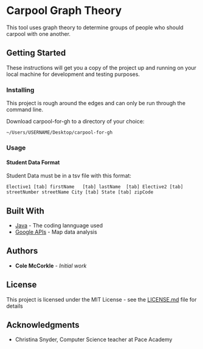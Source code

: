 # Carpool Graph Theory

This tool uses graph theory to determine groups of people who should carpool with one another. 

## Getting Started

These instructions will get you a copy of the project up and running on your local machine for development and testing purposes.

### Installing

This project is rough around the edges and can only be run through the command line.

Download carpool-for-gh to a directory of your choice:

```
~/Users/USERNAME/Desktop/carpool-for-gh
```

### Usage

#### Student Data Format
Student Data must be in a tsv file with this format:

```
Elective1 [tab] firstName	[tab] lastName	[tab] Elective2	[tab] streetNumber streetName City [tab] State [tab] zipCode
```
	

## Built With

* [Java](https://java.com/en/download/) - The coding lannguage used
* [Google APIs](https://developers.google.com/products/) - Map data analysis

## Authors

* **Cole McCorkle** - *Initial work*

## License

This project is licensed under the MIT License - see the [LICENSE.md](LICENSE.md) file for details

## Acknowledgments

* Christina Snyder, Computer Science teacher at Pace Academy
